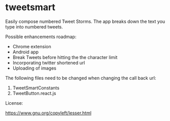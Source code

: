 # tweetsmart
Easily compose numbered Tweet Storms. The app breaks down the text you type into numbered tweets. 

Possible enhancements roadmap:
- Chrome extension
- Android app 
- Break Tweets before hitting the the character limit
- Incorporating twitter shortened url
- Uploading of images


The following files need to be changed when changing the call back url:
1. TweetSmartConstants
2. TweetButton.react.js



License: 

https://www.gnu.org/copyleft/lesser.html